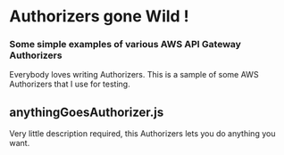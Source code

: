 # Authorizers gone Wild !

### Some simple examples of various AWS API Gateway Authorizers

Everybody loves writing Authorizers. This is a sample
of some AWS Authorizers that I use for testing.

## anythingGoesAuthorizer.js
[anythingGoesAuthorizer]: ./anythingGoesAuthorizer.js


Very little description required, this Authorizers lets
you do anything you want.



